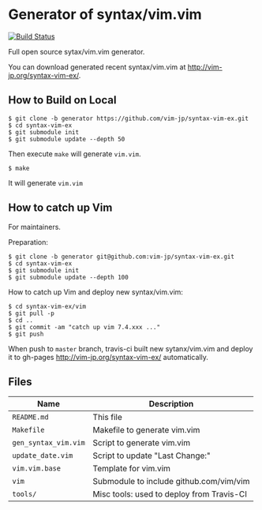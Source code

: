 # Generator of syntax/vim.vim

[![Build Status](https://travis-ci.org/vim-jp/syntax-vim-ex.svg?branch=generator)](https://travis-ci.org/vim-jp/syntax-vim-ex)

Full open source sytax/vim.vim generator.

You can download generated recent syntax/vim.vim at <http://vim-jp.org/syntax-vim-ex/>.

## How to Build on Local

    $ git clone -b generator https://github.com/vim-jp/syntax-vim-ex.git
    $ cd syntax-vim-ex
    $ git submodule init
    $ git submodule update --depth 50

Then execute `make` will generate `vim.vim`.

    $ make

It will generate `vim.vim`

## How to catch up Vim

For maintainers.

Preparation:

    $ git clone -b generator git@github.com:vim-jp/syntax-vim-ex.git
    $ cd syntax-vim-ex
    $ git submodule init
    $ git submodule update --depth 100

How to catch up Vim and deploy new syntax/vim.vim:

    $ cd syntax-vim-ex/vim
    $ git pull -p
    $ cd ..
    $ git commit -am "catch up vim 7.4.xxx ..."
    $ git push

When push to `master` branch, travis-ci built new sytanx/vim.vim and deploy it
to gh-pages <http://vim-jp.org/syntax-vim-ex/> automatically.

## Files

Name                 |Description
---------------------|------------------------------------------------------
`README.md`          |This file
`Makefile`           |Makefile to generate vim.vim
`gen_syntax_vim.vim` |Script to generate vim.vim
`update_date.vim`    |Script to update "Last Change:"
`vim.vim.base`       |Template for vim.vim
`vim`                |Submodule to include github.com/vim/vim
`tools/`             |Misc tools: used to deploy from Travis-CI
